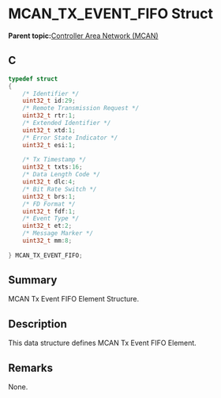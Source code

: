 # MCAN\_TX\_EVENT\_FIFO Struct

**Parent topic:**[Controller Area Network \(MCAN\)](GUID-C9F1E50C-1EF0-4941-A9CB-89808C7C54AF.md)

## C

```c
typedef struct
{
    /* Identifier */
    uint32_t id:29;
    /* Remote Transmission Request */
    uint32_t rtr:1;
    /* Extended Identifier */
    uint32_t xtd:1;
    /* Error State Indicator */
    uint32_t esi:1;
    
    /* Tx Timestamp */
    uint32_t txts:16;
    /* Data Length Code */
    uint32_t dlc:4;
    /* Bit Rate Switch */
    uint32_t brs:1;
    /* FD Format */
    uint32_t fdf:1;
    /* Event Type */
    uint32_t et:2;
    /* Message Marker */
    uint32_t mm:8;
    
} MCAN_TX_EVENT_FIFO;

```

## Summary

MCAN Tx Event FIFO Element Structure.

## Description

This data structure defines MCAN Tx Event FIFO Element.

## Remarks

None.

